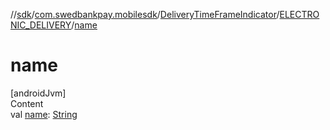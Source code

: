 //[sdk](../../../../index.md)/[com.swedbankpay.mobilesdk](../../index.md)/[DeliveryTimeFrameIndicator](../index.md)/[ELECTRONIC_DELIVERY](index.md)/[name](name.md)



# name  
[androidJvm]  
Content  
val [name](name.md): [String](https://kotlinlang.org/api/latest/jvm/stdlib/kotlin/-string/index.html)  



